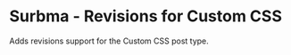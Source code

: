 Surbma - Revisions for Custom CSS
=================================

Adds revisions support for the Custom CSS post type.
